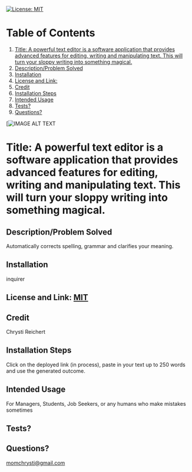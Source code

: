 
[![License: MIT](https://img.shields.io/badge/License-MIT-green.svg)](https://opensource.org/licenses/MIT)
# Table of Contents
1. [Title: A powerful text editor is a software application that provides advanced features for editing, writing and manipulating text. This will turn your sloppy writing into something magical.](#title)
2. [Description/Problem Solved](#description)
3. [Installation](#installation)
4. [License and Link: ](#license)
5. [Credit](#credit)
6. [Installation Steps](#installation-steps)
7. [Intended Usage](#intended-usage)
8. [Tests?](#Tests)
9. [Questions?](#questions)

[![IMAGE ALT TEXT](Placeholder)

# Title: A powerful text editor is a software application that provides advanced features for editing, writing and manipulating text. This will turn your sloppy writing into something magical.
## Description/Problem Solved 
Automatically corrects spelling, grammar and clarifies your meaning.
## Installation 
inquirer
## License and Link: [MIT](https://opensource.org/licenses/MIT/)

## Credit 
Chrysti Reichert
## Installation Steps 
Click on the deployed link (in process), paste in your text up to 250 words and use the generated outcome.
## Intended Usage 
For Managers, Students, Job Seekers, or any humans who make mistakes sometimes
## Tests? 
 
## Questions? 
 momchrysti@gmail.com
